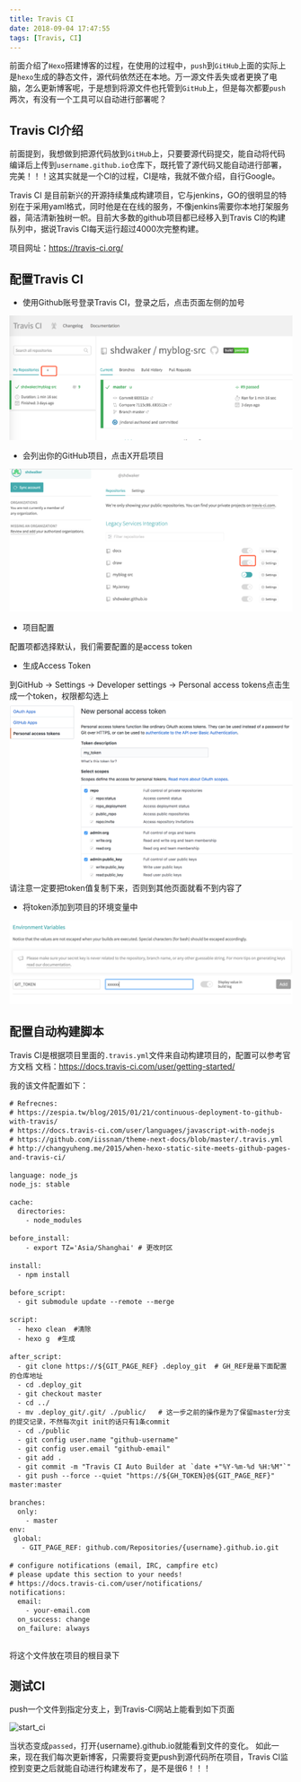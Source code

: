 ```yaml
---
title: Travis CI
date: 2018-09-04 17:47:55
tags: [Travis, CI]
---
```


前面介绍了`Hexo`搭建博客的过程，在使用的过程中，`push`到`GitHub`上面的实际上是`hexo`生成的静态文件，源代码依然还在本地。万一源文件丢失或者更换了电脑，怎么更新博客呢，于是想到将源文件也托管到`GitHub`上，但是每次都要`push`两次，有没有一个工具可以自动进行部署呢？
<!-- more -->

## Travis CI介绍

前面提到，我想做到把源代码放到`GitHub`上，只要要源代码提交，能自动将代码编译后上传到`username.github.io`仓库下，既托管了源代码又能自动进行部署，完美！！！这其实就是一个CI的过程，CI是啥，我就不做介绍，自行Google。

Travis CI 是目前新兴的开源持续集成构建项目，它与jenkins，GO的很明显的特别在于采用yaml格式，同时他是在在线的服务，不像jenkins需要你本地打架服务器，简洁清新独树一帜。目前大多数的github项目都已经移入到Travis CI的构建队列中，据说Travis CI每天运行超过4000次完整构建。

项目网址：https://travis-ci.org/

## 配置Travis CI

+ 使用Github账号登录Travis CI，登录之后，点击页面左侧的加号

![travis-ci](2018-09-07-Travis-CI/travis_ci.png)

+ 会列出你的GitHub项目，点击X开启项目

![travis_ci_list](2018-09-07-Travis-CI/travis_ci_list.png)

+ 项目配置

配置项都选择默认，我们需要配置的是access token

+ 生成Access Token

到GitHub -> Settings -> Developer settings -> Personal access tokens点击生成一个token，权限都勾选上
![access_token](2018-09-07-Travis-CI/access_token.png)
请注意一定要把token值复制下来，否则到其他页面就看不到内容了

+ 将token添加到项目的环境变量中

![add_token](2018-09-07-Travis-CI/add_token.png)

## 配置自动构建脚本

Travis CI是根据项目里面的`.travis.yml`文件来自动构建项目的，配置可以参考官方文档
文档：https://docs.travis-ci.com/user/getting-started/

我的该文件配置如下：
```
# Refrecnes:
# https://zespia.tw/blog/2015/01/21/continuous-deployment-to-github-with-travis/
# https://docs.travis-ci.com/user/languages/javascript-with-nodejs
# https://github.com/iissnan/theme-next-docs/blob/master/.travis.yml
# http://changyuheng.me/2015/when-hexo-static-site-meets-github-pages-and-travis-ci/

language: node_js
node_js: stable

cache:
  directories:
    - node_modules

before_install:
    - export TZ='Asia/Shanghai' # 更改时区

install:
  - npm install

before_script:
  - git submodule update --remote --merge

script:
  - hexo clean  #清除
  - hexo g  #生成

after_script:
  - git clone https://${GIT_PAGE_REF} .deploy_git  # GH_REF是最下面配置的仓库地址
  - cd .deploy_git
  - git checkout master
  - cd ../
  - mv .deploy_git/.git/ ./public/   # 这一步之前的操作是为了保留master分支的提交记录，不然每次git init的话只有1条commit
  - cd ./public
  - git config user.name "github-username"
  - git config user.email "github-email"
  - git add .
  - git commit -m "Travis CI Auto Builder at `date +"%Y-%m-%d %H:%M"`"
  - git push --force --quiet "https://${GH_TOKEN}@${GIT_PAGE_REF}" master:master

branches:
  only:
    - master
env:
 global:
   - GIT_PAGE_REF: github.com/Repositories/{username}.github.io.git

# configure notifications (email, IRC, campfire etc)
# please update this section to your needs!
# https://docs.travis-ci.com/user/notifications/
notifications:
  email:
    - your-email.com
  on_success: change
  on_failure: always


```

将这个文件放在项目的根目录下

## 测试CI

push一个文件到指定分支上，到Travis-CI网站上能看到如下页面

![start_ci](2018-09-07-Travis-CI/start_ci.png)

当状态变成`passed`，打开{username}.github.io就能看到文件的变化。
如此一来，现在我们每次更新博客，只需要将变更push到源代码所在项目，Travis CI监控到变更之后就能自动进行构建发布了，是不是很6！！！
